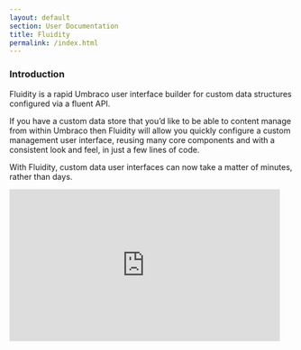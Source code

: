 ```yaml
---
layout: default
section: User Documentation
title: Fluidity
permalink: /index.html
---
```


### Introduction

Fluidity is a rapid Umbraco user interface builder for custom data structures configured via a fluent API. 

If you have a custom data store that you’d like to be able to content manage from within Umbraco then Fluidity will allow you quickly configure a custom management user interface, reusing many core components and with a consistent look and feel, in just a few lines of code. 

With Fluidity, custom data user interfaces can now take a matter of minutes, rather than days.

<div class="video">
    <iframe width="480" height="270" src="https://www.youtube.com/embed/lt8IRg2Svq0?feature=oembed" frameborder="0" allowfullscreen></iframe>
</div>